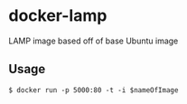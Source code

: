 # docker-lamp
LAMP image based off of base Ubuntu image


## Usage

```
$ docker run -p 5000:80 -t -i $nameOfImage
```
